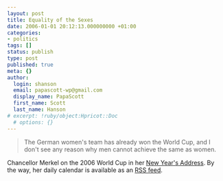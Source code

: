 ```yaml
---
layout: post
title: Equality of the Sexes
date: 2006-01-01 20:12:13.000000000 +01:00
categories:
- politics
tags: []
status: publish
type: post
published: true
meta: {}
author:
  login: shanson
  email: papascott-wp@gmail.com
  display_name: PapaScott
  first_name: Scott
  last_name: Hanson
# excerpt: !ruby/object:Hpricot::Doc
  # options: {}
---
```

<blockquote>The German women's team has already won the World Cup, and I don't see any reason why men cannot achieve the same as women.</p></blockquote>
<p>Chancellor Merkel on the 2006 World Cup in her <a href="http://www.bundesregierung.de/-,413.940270/pressemitteilung/Neujahrsansprache-von-Bundeska.htm" title="REGIERUNGonline - Neujahrsansprache von Bundeskanzlerin Angela Merkel">New Year's Address</a>. By the way, her daily calendar is available as an <a href="http://bundeskanzlerin.de/bk/Navigation/Service/rss.html">RSS feed</a>.</p>
